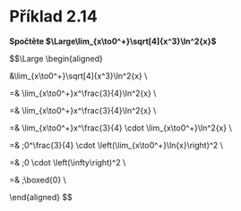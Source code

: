 # Příklad 2.14
**Spočtěte $\Large\lim_{x\to0^+}\sqrt[4]{x^3}\ln^2{x}$**


$$\Large
\begin{aligned}

&\lim_{x\to0^+}\sqrt[4]{x^3}\ln^2{x} \\

=& \lim_{x\to0^+}x^\frac{3}{4}\ln^2{x} \\

=& \lim_{x\to0^+}x^\frac{3}{4}\ln^2{x} \\

=& \lim_{x\to0^+}x^\frac{3}{4} \cdot \lim_{x\to0^+}\ln^2{x} \\

=& \;0^\frac{3}{4} \cdot \left(\lim_{x\to0^+}\ln{x}\right)^2 \\

=& \;0 \cdot \left(\infty\right)^2 \\

=& \;\boxed{0} \\

\end{aligned}
$$